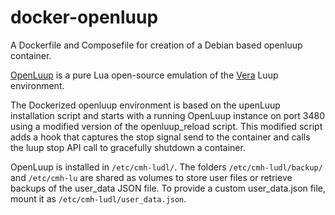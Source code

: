 # docker-openluup
A Dockerfile and Composefile for creation of a Debian based openluup container.

[OpenLuup](https://github.com/akbooer/openLuup) is a pure Lua open-source emulation of the [Vera](http://getvera.com/) Luup environment.

The Dockerized openluup environment is based on the upenLuup installation script and starts with a running OpenLuup instance on port 3480 using a modified version of the openluup_reload script. This modified script adds a hook that captures the stop signal send to the container and calls the luup stop API call to gracefully shutdown a container.

OpenLuup is installed in ```/etc/cmh-ludl/```. The folders ```/etc/cmh-ludl/backup/``` and ```/etc/cmh-lu``` are shared as volumes to store user files or retrieve backups of the user_data JSON file. To provide a custom user_data.json file, mount it as ```/etc/cmh-ludl/user_data.json```.
